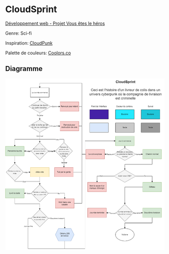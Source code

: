 # CloudSprint

[Développement web - Projet Vous êtes le héros](https://smnarnold.com/projets/vous-etes-le-heros)

Genre: Sci-fi

Inspiration: [CloudPunk](https://store.steampowered.com/app/746850/Cloudpunk/)

Palette de couleurs: [Coolors.co](https://coolors.co/palette/ffbe0b-fb5607-ff006e-8338ec-3a86ff)

## Diagramme

<img src="Assets/guay_justin_synopsis.png" style="width:800px;"></img>
